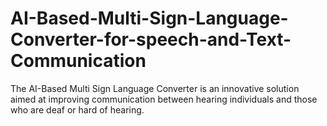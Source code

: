 # AI-Based-Multi-Sign-Language-Converter-for-speech-and-Text-Communication
The AI-Based Multi Sign Language Converter is an innovative solution aimed at improving communication between hearing individuals and those who are deaf or hard of hearing. 
